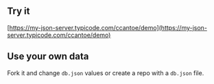 ## Try it

[https://my-json-server.typicode.com/ccantoe/demo](https://my-json-server.typicode.com/ccantoe/demo)

## Use your own data

Fork it and change `db.json` values or create a repo with a `db.json` file.
